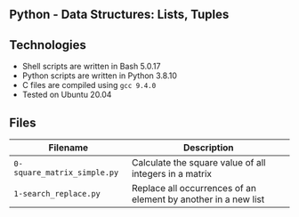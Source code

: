 ## Python - Data Structures: Lists, Tuples


## Technologies
* Shell scripts are written in Bash 5.0.17 
* Python scripts are written in Python 3.8.10
* C files are compiled using `gcc 9.4.0` 
* Tested on Ubuntu 20.04

## Files
| Filename | Description |
| -------- | ----------- |
| `0-square_matrix_simple.py` | Calculate the square value of all integers in a matrix |
| `1-search_replace.py` | Replace all occurrences of an element by another in a new list |
